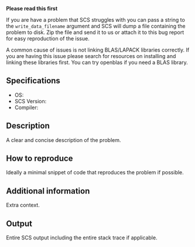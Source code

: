 **Please read this first**

If you are have a problem that SCS struggles with you can pass a string to the
`write_data_filename` argument and SCS will dump a file containing the problem
to disk. Zip the file and send it to us or attach it to this bug report for easy
reproduction of the issue.

A common cause of issues is not linking BLAS/LAPACK libraries correctly. If you
are having this issue please search for resources on installing and linking
these libraries first. You can try openblas if you need a BLAS library.


## Specifications
- OS:
- SCS Version:
- Compiler:

## Description
A clear and concise description of the problem.

## How to reproduce
Ideally a minimal snippet of code that reproduces the problem if possible.

## Additional information
Extra context.

## Output
Entire SCS output including the entire stack trace if applicable.
